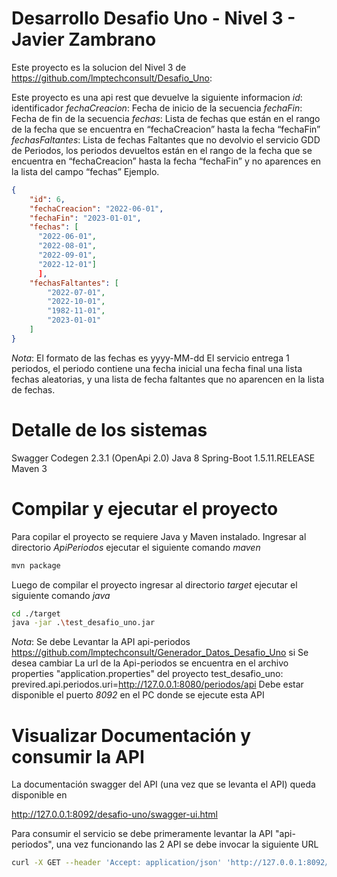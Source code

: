 <p align="center">
</p>

# Desarrollo Desafio Uno - Nivel 3 - Javier Zambrano

Este proyecto es la solucion del Nivel 3 de https://github.com/lmptechconsult/Desafio_Uno:


Este proyecto es una api rest que devuelve la siguiente informacion
*id*: identificador
*fechaCreacion*: Fecha de inicio de la secuencia
*fechaFin*: Fecha de fin de la secuencia
*fechas*: Lista de fechas que están en el rango de la fecha que se encuentra en “fechaCreacion” hasta la fecha “fechaFin”
*fechasFaltantes*: Lista de fechas Faltantes que no devolvio el servicio GDD de Periodos, los periodos devueltos están en el rango de la fecha que se encuentra en “fechaCreacion” hasta la fecha “fechaFin” y no aparences en la lista del campo “fechas”
Ejemplo.
```json
{
    "id": 6,
    "fechaCreacion": "2022-06-01",
    "fechaFin": "2023-01-01",
    "fechas": [
      "2022-06-01",
      "2022-08-01",
      "2022-09-01",
      "2022-12-01"]
	  ],
	"fechasFaltantes": [
        "2022-07-01",
        "2022-10-01",
        "1982-11-01",
		"2023-01-01"
	]
}
```
*Nota*:
El formato de las fechas es yyyy-MM-dd
El servicio entrega 1 periodos, el periodo contiene una fecha inicial una fecha final una lista fechas aleatorias, y una lista de fecha faltantes que no aparencen en la lista de fechas.

# Detalle de los sistemas

Swagger Codegen 2.3.1 (OpenApi 2.0)
Java 8
Spring-Boot 1.5.11.RELEASE
Maven 3


# Compilar y ejecutar el proyecto

Para copilar el proyecto se requiere Java y Maven instalado.
Ingresar al directorio *ApiPeriodos* ejecutar el siguiente comando *maven*

```bash
mvn package
```

Luego de compilar el proyecto ingresar al directorio *target* ejecutar el siguiente comando *java*

```bash
cd ./target
java -jar .\test_desafio_uno.jar
```
*Nota*:
Se debe Levantar la API api-periodos https://github.com/lmptechconsult/Generador_Datos_Desafio_Uno
si Se desea cambiar La url de la Api-periodos se encuentra en el archivo properties "application.properties" del proyecto test_desafio_uno:
		previred.api.periodos.uri=http://127.0.0.1:8080/periodos/api
Debe estar disponible el puerto *8092* en el PC donde se ejecute esta API 

# Visualizar Documentación y consumir la API

La documentación swagger del API (una vez que se levanta el API) queda disponible en

http://127.0.0.1:8092/desafio-uno/swagger-ui.html

Para consumir el servicio se debe primeramente levantar la API "api-periodos", una vez funcionando las 2 API se debe invocar la siguiente URL

```bash
curl -X GET --header 'Accept: application/json' 'http://127.0.0.1:8092/desafio-uno/api'
```
